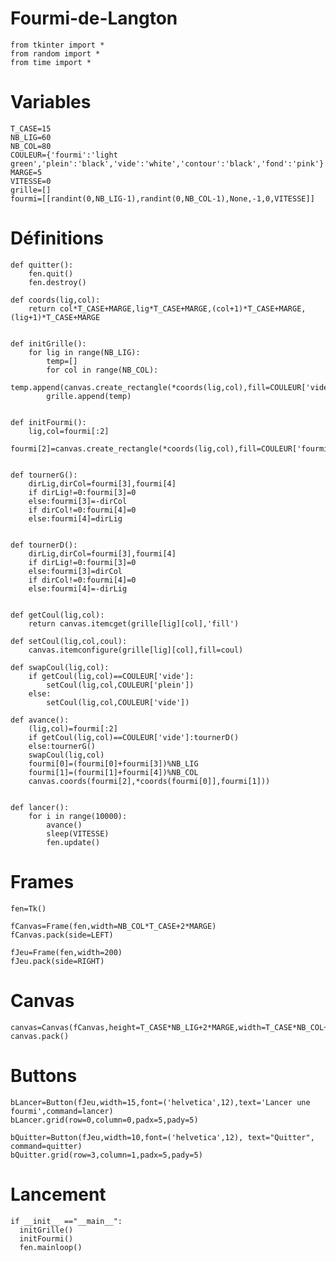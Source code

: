 # Fourmi-de-Langton

    from tkinter import *
    from random import *
    from time import *

# Variables

    T_CASE=15
    NB_LIG=60
    NB_COL=80
    COULEUR={'fourmi':'light green','plein':'black','vide':'white','contour':'black','fond':'pink'}
    MARGE=5
    VITESSE=0
    grille=[]
    fourmi=[[randint(0,NB_LIG-1),randint(0,NB_COL-1),None,-1,0,VITESSE]]

# Définitions

    def quitter():
        fen.quit()
        fen.destroy()

    def coords(lig,col):
        return col*T_CASE+MARGE,lig*T_CASE+MARGE,(col+1)*T_CASE+MARGE,(lig+1)*T_CASE+MARGE


    def initGrille():
        for lig in range(NB_LIG):
            temp=[]
            for col in range(NB_COL):
                temp.append(canvas.create_rectangle(*coords(lig,col),fill=COULEUR['vide'],outline=COULEUR['contour']))
            grille.append(temp)


    def initFourmi():
        lig,col=fourmi[:2]
        fourmi[2]=canvas.create_rectangle(*coords(lig,col),fill=COULEUR['fourmi1'],outline=COULEUR['fourmi1'])


    def tournerG():
        dirLig,dirCol=fourmi[3],fourmi[4]
        if dirLig!=0:fourmi[3]=0
        else:fourmi[3]=-dirCol
        if dirCol!=0:fourmi[4]=0
        else:fourmi[4]=dirLig


    def tournerD():
        dirLig,dirCol=fourmi[3],fourmi[4]
        if dirLig!=0:fourmi[3]=0
        else:fourmi[3]=dirCol
        if dirCol!=0:fourmi[4]=0
        else:fourmi[4]=-dirLig


    def getCoul(lig,col):
        return canvas.itemcget(grille[lig][col],'fill')

    def setCoul(lig,col,coul):
        canvas.itemconfigure(grille[lig][col],fill=coul)

    def swapCoul(lig,col):
        if getCoul(lig,col)==COULEUR['vide']:
            setCoul(lig,col,COULEUR['plein'])
        else:
            setCoul(lig,col,COULEUR['vide'])

    def avance():
        (lig,col)=fourmi[:2]
        if getCoul(lig,col)==COULEUR['vide']:tournerD()
        else:tournerG()
        swapCoul(lig,col)
        fourmi[0]=(fourmi[0]+fourmi[3])%NB_LIG
        fourmi[1]=(fourmi[1]+fourmi[4])%NB_COL
        canvas.coords(fourmi[2],*coords(fourmi[0]],fourmi[1]))


    def lancer():
        for i in range(10000):
            avance()
            sleep(VITESSE)
            fen.update()


# Frames

    fen=Tk()       
  
    fCanvas=Frame(fen,width=NB_COL*T_CASE+2*MARGE)
    fCanvas.pack(side=LEFT)

    fJeu=Frame(fen,width=200)
    fJeu.pack(side=RIGHT)


# Canvas


    canvas=Canvas(fCanvas,height=T_CASE*NB_LIG+2*MARGE,width=T_CASE*NB_COL+2*MARGE,bg=COULEUR['fond'])
    canvas.pack()


# Buttons


    bLancer=Button(fJeu,width=15,font=('helvetica',12),text='Lancer une fourmi',command=lancer)
    bLancer.grid(row=0,column=0,padx=5,pady=5)

    bQuitter=Button(fJeu,width=10,font=('helvetica',12), text="Quitter", command=quitter)
    bQuitter.grid(row=3,column=1,padx=5,pady=5)


# Lancement

    if __init__ =="__main__":
      initGrille()
      initFourmi()
      fen.mainloop()
